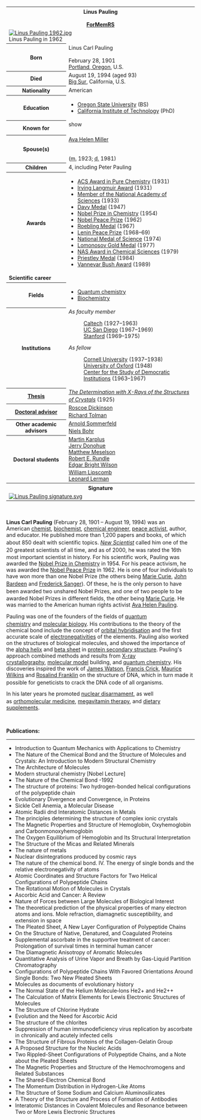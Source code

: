 <table class="infobox biography vcard">
<tbody>
<tr>
<th colspan="2">
<div class="fn">Linus Pauling</div>
<br />
<div class="honorific-suffix"><span class="noexcerpt nowraplinks"><a class="mw-redirect" title="Foreign Member of the Royal Society" href="https://en.wikipedia.org/wiki/Foreign_Member_of_the_Royal_Society">ForMemRS</a></span></div>
</th>
</tr>
<tr>
<td colspan="2"><a class="image" href="Linus_Pauling_1962.jpg"><img src="Linus_Pauling_1962.jpg" srcset="Linus_Pauling_1962.jpg" alt="Linus Pauling 1962.jpg" width="220" height="311" data-file-width="280" data-file-height="396" /></a>
<div>Linus Pauling in 1962</div>
</td>
</tr>
<tr>
<th scope="row">Born</th>
<td>
<div class="nickname">Linus Carl Pauling</div>
<br />February 28, 1901<br />
<div class="birthplace"><a title="Portland, Oregon" href="https://en.wikipedia.org/wiki/Portland,_Oregon">Portland, Oregon</a>, U.S.</div>
</td>
</tr>
<tr>
<th scope="row">Died</th>
<td><span class="nowrap">August 19, 1994&nbsp;(aged&nbsp;93)</span><br />
<div class="deathplace"><a title="Big Sur" href="https://en.wikipedia.org/wiki/Big_Sur">Big Sur</a>, California, U.S.</div>
</td>
</tr>
<tr>
<th scope="row">Nationality</th>
<td class="category">American</td>
</tr>
<tr>
<th scope="row">Education</th>
<td>
<div class="plainlist">
<ul>
<li><a title="Oregon State University" href="https://en.wikipedia.org/wiki/Oregon_State_University">Oregon State University</a>&nbsp;(BS)</li>
<li><a title="California Institute of Technology" href="https://en.wikipedia.org/wiki/California_Institute_of_Technology">California Institute of Technology</a>&nbsp;(PhD)</li>
</ul>
</div>
</td>
</tr>
<tr>
<th scope="row">Known&nbsp;for</th>
<td>
<div class="mw-collapsible mw-collapsed mw-made-collapsible"><span class="mw-collapsible-toggle mw-collapsible-toggle-default mw-collapsible-toggle-collapsed" tabindex="0"><a class="mw-collapsible-text">show</a></span>
<div>
<div><span class="nowrap">&nbsp;</span></div>
</div>
</div>
</td>
</tr>
<tr>
<th scope="row"><span class="nowrap">Spouse(s)</span></th>
<td>
<div>
<div><a title="Ava Helen Pauling" href="https://en.wikipedia.org/wiki/Ava_Helen_Pauling">Ava Helen Miller</a></div>
<div>&nbsp;</div>
<div>&nbsp;</div>
(<abbr title="married">m.</abbr>&nbsp;<span class="rt-commentedText" title="June 17, 1923">1923</span>;&nbsp;<abbr title="died">d.</abbr>&nbsp;<span class="rt-commentedText" title="December 7, 1981">1981</span>)<wbr /></div>
</td>
</tr>
<tr>
<th scope="row">Children</th>
<td>4, including Peter Pauling</td>
</tr>
<tr>
<th scope="row">Awards</th>
<td>
<div class="plainlist">
<ul>
<li><a title="ACS Award in Pure Chemistry" href="https://en.wikipedia.org/wiki/ACS_Award_in_Pure_Chemistry">ACS Award in Pure Chemistry</a>&nbsp;(1931)</li>
<li><a title="Irving Langmuir Award" href="https://en.wikipedia.org/wiki/Irving_Langmuir_Award">Irving Langmuir Award</a>&nbsp;(1931)</li>
<li><a title="Member of the National Academy of Sciences" href="https://en.wikipedia.org/wiki/Member_of_the_National_Academy_of_Sciences">Member of the National Academy of Sciences</a>&nbsp;(1933)</li>
<li><a title="Davy Medal" href="https://en.wikipedia.org/wiki/Davy_Medal">Davy Medal</a>&nbsp;(1947)</li>
<li><a title="Nobel Prize in Chemistry" href="https://en.wikipedia.org/wiki/Nobel_Prize_in_Chemistry">Nobel Prize in Chemistry</a>&nbsp;(1954)</li>
<li><a title="Nobel Peace Prize" href="https://en.wikipedia.org/wiki/Nobel_Peace_Prize">Nobel Peace Prize</a>&nbsp;(1962)</li>
<li><a title="Roebling Medal" href="https://en.wikipedia.org/wiki/Roebling_Medal">Roebling Medal</a>&nbsp;(1967)</li>
<li><a title="Lenin Peace Prize" href="https://en.wikipedia.org/wiki/Lenin_Peace_Prize">Lenin Peace Prize</a>&nbsp;(1968&ndash;69)</li>
<li><a title="National Medal of Science" href="https://en.wikipedia.org/wiki/National_Medal_of_Science">National Medal of Science</a>&nbsp;(1974)</li>
<li><a title="Lomonosov Gold Medal" href="https://en.wikipedia.org/wiki/Lomonosov_Gold_Medal">Lomonosov Gold Medal</a>&nbsp;(1977)</li>
<li><a title="NAS Award in Chemical Sciences" href="https://en.wikipedia.org/wiki/NAS_Award_in_Chemical_Sciences">NAS Award in Chemical Sciences</a>&nbsp;(1979)</li>
<li><a title="Priestley Medal" href="https://en.wikipedia.org/wiki/Priestley_Medal">Priestley Medal</a>&nbsp;(1984)</li>
<li><a title="Vannevar Bush Award" href="https://en.wikipedia.org/wiki/Vannevar_Bush_Award">Vannevar Bush Award</a>&nbsp;(1989)</li>
</ul>
</div>
</td>
</tr>
<tr>
<td colspan="2"><strong>Scientific career</strong></td>
</tr>
<tr>
<th scope="row">Fields</th>
<td class="category">
<div class="plainlist">
<ul>
<li><a title="Quantum chemistry" href="https://en.wikipedia.org/wiki/Quantum_chemistry">Quantum chemistry</a></li>
<li><a title="Biochemistry" href="https://en.wikipedia.org/wiki/Biochemistry">Biochemistry</a></li>
</ul>
</div>
</td>
</tr>
<tr>
<th scope="row">Institutions</th>
<td><em>As faculty member</em>
<dl>
<dd><a title="California Institute of Technology" href="https://en.wikipedia.org/wiki/California_Institute_of_Technology">Caltech</a>&nbsp;(1927&ndash;1963)</dd>
<dd><span class="nowrap"><a title="University of California, San Diego" href="https://en.wikipedia.org/wiki/University_of_California,_San_Diego">UC San Diego</a>&nbsp;(1967&ndash;1969)</span></dd>
<dd><a title="Stanford University" href="https://en.wikipedia.org/wiki/Stanford_University">Stanford</a>&nbsp;(1969&ndash;1975)</dd>
</dl>
<p><em>As fellow</em></p>
<dl>
<dd><a title="Cornell University" href="https://en.wikipedia.org/wiki/Cornell_University">Cornell University</a>&nbsp;(1937&ndash;1938)</dd>
<dd><a title="University of Oxford" href="https://en.wikipedia.org/wiki/University_of_Oxford">University of Oxford</a>&nbsp;(1948)</dd>
<dd><a title="Center for the Study of Democratic Institutions" href="https://en.wikipedia.org/wiki/Center_for_the_Study_of_Democratic_Institutions">Center for the Study of Democratic Institutions</a>&nbsp;(1963&ndash;1967)</dd>
</dl>
</td>
</tr>
<tr>
<th scope="row"><a title="Thesis" href="https://en.wikipedia.org/wiki/Thesis">Thesis</a></th>
<td><a class="external text" href="https://github.com/manjunath5496/Linus-Pauling-Papers/blob/main/l(40).pdf" rel="nofollow"><em>The Determination with X-Rays of the Structures of Crystals</em></a>&nbsp;(1925<sup id="cite_ref-paulingphd_3-0" class="reference"></sup>)</td>
</tr>
<tr>
<th scope="row"><a title="Doctoral advisor" href="https://en.wikipedia.org/wiki/Doctoral_advisor">Doctoral advisor</a></th>
<td><a title="Roscoe G. Dickinson" href="https://en.wikipedia.org/wiki/Roscoe_G._Dickinson">Roscoe Dickinson</a><br /><a title="Richard C. Tolman" href="https://en.wikipedia.org/wiki/Richard_C._Tolman">Richard Tolman</a><sup id="cite_ref-mathgene_1-0" class="reference"></sup></td>
</tr>
<tr>
<th scope="row">Other&nbsp;academic advisors</th>
<td><a title="Arnold Sommerfeld" href="https://en.wikipedia.org/wiki/Arnold_Sommerfeld">Arnold Sommerfeld</a><br /><a title="Niels Bohr" href="https://en.wikipedia.org/wiki/Niels_Bohr">Niels Bohr</a><sup id="cite_ref-Guggenheim_2-0" class="reference"></sup></td>
</tr>
<tr>
<th scope="row">Doctoral students</th>
<td><a title="Martin Karplus" href="https://en.wikipedia.org/wiki/Martin_Karplus">Martin Karplus</a><br /><a title="Jerry Donohue" href="https://en.wikipedia.org/wiki/Jerry_Donohue">Jerry Donohue</a><br /><a title="Matthew Meselson" href="https://en.wikipedia.org/wiki/Matthew_Meselson">Matthew Meselson</a><br /><a title="Robert E. Rundle" href="https://en.wikipedia.org/wiki/Robert_E._Rundle">Robert E. Rundle</a><br /><a title="Edgar Bright Wilson" href="https://en.wikipedia.org/wiki/Edgar_Bright_Wilson">Edgar Bright Wilson</a><br /><a title="William Lipscomb" href="https://en.wikipedia.org/wiki/William_Lipscomb">William Lipscomb</a><sup id="cite_ref-mathgene_1-1" class="reference"></sup><br /><a title="Leonard Lerman" href="https://en.wikipedia.org/wiki/Leonard_Lerman">Leonard Lerman</a></td>
</tr>
<tr>
<th colspan="2">Signature</th>
</tr>
<tr>
<td colspan="2"><a class="image" href="Linus_Pauling_signature.svg.png"><img src="Linus_Pauling_signature.svg.png" srcset="Linus_Pauling_signature.svg.png" alt="Linus Pauling signature.svg" width="150" height="76" data-file-width="585" data-file-height="295" /></a></td>
</tr>
</tbody>
</table>
</br>

<p><strong>Linus Carl Pauling</strong>&nbsp;(February 28, 1901 &ndash; August 19, 1994)<sup id="cite_ref-4" class="reference"></sup>&nbsp;was an American&nbsp;<a title="Chemist" href="https://en.wikipedia.org/wiki/Chemist">chemist</a>,&nbsp;<a title="Biochemist" href="https://en.wikipedia.org/wiki/Biochemist">biochemist</a>,&nbsp;<a title="Chemical engineer" href="https://en.wikipedia.org/wiki/Chemical_engineer">chemical engineer</a>,&nbsp;<a class="mw-redirect" title="Peace activist" href="https://en.wikipedia.org/wiki/Peace_activist">peace activist</a>, author, and educator. He published more than 1,200 papers and books, of which about 850 dealt with scientific topics.<sup id="cite_ref-VolumeI_5-0" class="reference"></sup>&nbsp;<em><a title="New Scientist" href="https://en.wikipedia.org/wiki/New_Scientist">New Scientist</a></em>&nbsp;called him one of the 20 greatest scientists of all time,<sup id="cite_ref-Horgan_6-0" class="reference"></sup>&nbsp;and as of 2000, he was rated the 16th most important scientist in history.<sup id="cite_ref-Sci100_7-0" class="reference"></sup>&nbsp;<span id="Nobels" class="anchor"></span>For his scientific work, Pauling was awarded the&nbsp;<a title="Nobel Prize in Chemistry" href="https://en.wikipedia.org/wiki/Nobel_Prize_in_Chemistry">Nobel Prize in Chemistry</a>&nbsp;in 1954. For his peace activism, he was awarded the&nbsp;<a title="Nobel Peace Prize" href="https://en.wikipedia.org/wiki/Nobel_Peace_Prize">Nobel Peace Prize</a>&nbsp;in 1962. He is one of four individuals to have won more than one Nobel Prize (the others being&nbsp;<a title="Marie Curie" href="https://en.wikipedia.org/wiki/Marie_Curie">Marie Curie</a>,&nbsp;<a title="John Bardeen" href="https://en.wikipedia.org/wiki/John_Bardeen">John Bardeen</a>&nbsp;and&nbsp;<a title="Frederick Sanger" href="https://en.wikipedia.org/wiki/Frederick_Sanger">Frederick Sanger</a>).<sup id="cite_ref-Nobel_8-0" class="reference"></sup>&nbsp;Of these, he is the only person to have been awarded two unshared Nobel Prizes,<sup id="cite_ref-9" class="reference"></sup>&nbsp;and one of two people to be awarded Nobel Prizes in different fields, the other being&nbsp;<a title="Marie Curie" href="https://en.wikipedia.org/wiki/Marie_Curie">Marie Curie</a>.<sup id="cite_ref-Nobel_8-1" class="reference"></sup>&nbsp;He was married to the American human rights activist&nbsp;<a title="Ava Helen Pauling" href="https://en.wikipedia.org/wiki/Ava_Helen_Pauling">Ava Helen Pauling</a>.</p>
<p>Pauling was one of the founders of the fields of&nbsp;<a title="Quantum chemistry" href="https://en.wikipedia.org/wiki/Quantum_chemistry">quantum chemistry</a>&nbsp;and&nbsp;<a title="Molecular biology" href="https://en.wikipedia.org/wiki/Molecular_biology">molecular biology</a>.<sup id="cite_ref-natureobit_10-0" class="reference"></sup>&nbsp;His contributions to the theory of the chemical bond include the concept of&nbsp;<a title="Orbital hybridisation" href="https://en.wikipedia.org/wiki/Orbital_hybridisation">orbital hybridisation</a>&nbsp;and the first accurate scale of&nbsp;<a title="Electronegativity" href="https://en.wikipedia.org/wiki/Electronegativity">electronegativities</a>&nbsp;of the elements. Pauling also worked on the structures of biological molecules, and showed the importance of the&nbsp;<a title="Alpha helix" href="https://en.wikipedia.org/wiki/Alpha_helix">alpha helix</a>&nbsp;and&nbsp;<a title="Beta sheet" href="https://en.wikipedia.org/wiki/Beta_sheet">beta sheet</a>&nbsp;in&nbsp;<a title="Protein secondary structure" href="https://en.wikipedia.org/wiki/Protein_secondary_structure">protein secondary structure</a>. Pauling's approach combined methods and results from&nbsp;<a title="X-ray crystallography" href="https://en.wikipedia.org/wiki/X-ray_crystallography">X-ray crystallography</a>,&nbsp;<a title="Molecular model" href="https://en.wikipedia.org/wiki/Molecular_model">molecular model</a>&nbsp;building, and&nbsp;<a title="Quantum chemistry" href="https://en.wikipedia.org/wiki/Quantum_chemistry">quantum chemistry</a>. His discoveries inspired the work of&nbsp;<a title="James Watson" href="https://en.wikipedia.org/wiki/James_Watson">James Watson</a>,&nbsp;<a title="Francis Crick" href="https://en.wikipedia.org/wiki/Francis_Crick">Francis Crick</a>,&nbsp;<a title="Maurice Wilkins" href="https://en.wikipedia.org/wiki/Maurice_Wilkins">Maurice Wilkins</a>&nbsp;and&nbsp;<a title="Rosalind Franklin" href="https://en.wikipedia.org/wiki/Rosalind_Franklin">Rosalind Franklin</a>&nbsp;on the structure of DNA, which in turn made it possible for geneticists to crack the DNA code of all organisms.<sup id="cite_ref-Contributions_to_DNA_double-helix_discovery_11-0" class="reference"></sup></p>
<p>In his later years he promoted&nbsp;<a title="Nuclear disarmament" href="https://en.wikipedia.org/wiki/Nuclear_disarmament">nuclear disarmament</a>, as well as&nbsp;<a title="Orthomolecular medicine" href="https://en.wikipedia.org/wiki/Orthomolecular_medicine">orthomolecular medicine</a>,&nbsp;<a title="Megavitamin therapy" href="https://en.wikipedia.org/wiki/Megavitamin_therapy">megavitamin therapy</a>,<sup id="cite_ref-isbn0-399-50764-7_12-0" class="reference"></sup>&nbsp;and&nbsp;<a class="mw-redirect" title="Dietary supplements" href="https://en.wikipedia.org/wiki/Dietary_supplements">dietary supplements</a>.</p>

</br>
<p><strong> Publications: </strong></p>
<hr>
<ul>


 <li><a target="_blank" href="https://github.com/manjunath5496/Linus-Pauling-Papers/blob/master/tst(92).pdf" style="text-decoration:none;">Introduction to Quantum Mechanics with Applications to Chemistry</a></li>
                            
 <li><a target="_blank" href="https://github.com/manjunath5496/Linus-Pauling-Papers/blob/master/tst(93).pdf" style="text-decoration:none;">The Nature of the Chemical Bond and the Structure of Molecules and Crystals: An Introduction to Modern Structural Chemistry</a></li>

<li><a target="_blank" href="https://github.com/manjunath5496/Linus-Pauling-Papers/blob/master/tst(94).pdf" style="text-decoration:none;">The Architecture of Molecules</a></li>

<li><a target="_blank" href="https://github.com/manjunath5496/Linus-Pauling-Papers/blob/master/tst(221).pdf" style="text-decoration:none;">Modern structural chemistry [Nobel Lecture]</a></li>                        
<li><a target="_blank" href="https://github.com/manjunath5496/Linus-Pauling-Papers/blob/main/l(1).pdf" style="text-decoration:none;">The Nature of the Chemical Bond -1992</a></li>

 <li><a target="_blank" href="https://github.com/manjunath5496/Linus-Pauling-Papers/blob/main/l(2).pdf" style="text-decoration:none;">The structure of proteins: Two hydrogen-bonded helical configurations of the polypeptide chain</a></li>

<li><a target="_blank" href="https://github.com/manjunath5496/Linus-Pauling-Papers/blob/main/l(3).pdf" style="text-decoration:none;">Evolutionary Divergence and
Convergence, in Proteins</a></li>
 <li><a target="_blank" href="https://github.com/manjunath5496/Linus-Pauling-Papers/blob/main/l(4).pdf" style="text-decoration:none;">Sickle Cell Anemia, a Molecular Disease</a></li>                              
<li><a target="_blank" href="https://github.com/manjunath5496/Linus-Pauling-Papers/blob/main/l(5).pdf" style="text-decoration:none;">Atomic Radii dnd Interatomic Distances in Metals</a></li>
<li><a target="_blank" href="https://github.com/manjunath5496/Linus-Pauling-Papers/blob/main/l(6).pdf" style="text-decoration:none;">The principles determining the structure of complex ionic crystals</a></li>
 <li><a target="_blank" href="https://github.com/manjunath5496/Linus-Pauling-Papers/blob/main/l(7).pdf" style="text-decoration:none;">The Magnetic Properties and Structure of Hemoglobin, Oxyhemoglobin and Carbonmonoxyhemoglobin</a></li>

 <li><a target="_blank" href="https://github.com/manjunath5496/Linus-Pauling-Papers/blob/main/l(8).pdf" style="text-decoration:none;"> The Oxygen Equilibrium of Hemoglobin and Its Structural Interpretation</a></li>
   <li><a target="_blank" href="https://github.com/manjunath5496/Linus-Pauling-Papers/blob/main/l(9).pdf" style="text-decoration:none;">The Structure of the Micas and Related Minerals</a></li>
  
   
 <li><a target="_blank" href="https://github.com/manjunath5496/Linus-Pauling-Papers/blob/main/l(10).pdf" style="text-decoration:none;">The nature of metals</a></li>                              
<li><a target="_blank" href="https://github.com/manjunath5496/Linus-Pauling-Papers/blob/main/l(11).pdf" style="text-decoration:none;">Nuclear disintegrations produced by cosmic rays</a></li>
<li><a target="_blank" href="https://github.com/manjunath5496/Linus-Pauling-Papers/blob/main/l(12).pdf" style="text-decoration:none;">The nature of the chemical bond. IV. The energy of single bonds and the relative electronegativity of atoms</a></li>
<li><a target="_blank" href="https://github.com/manjunath5496/Linus-Pauling-Papers/blob/main/l(13).pdf" style="text-decoration:none;">Atomic Coordinates and Structure Factors for Two Helical Configurations of Polypeptide Chains</a></li>

<li><a target="_blank" href="https://github.com/manjunath5496/Linus-Pauling-Papers/blob/main/l(14).pdf" style="text-decoration:none;">The Rotational Motion of Molecules in Crystals</a></li>
                              
<li><a target="_blank" href="https://github.com/manjunath5496/Linus-Pauling-Papers/blob/main/l(15).pdf" style="text-decoration:none;">Ascorbic Acid and Cancer: A Review </a></li>

<li><a target="_blank" href="https://github.com/manjunath5496/Linus-Pauling-Papers/blob/main/l(16).pdf" style="text-decoration:none;">Nature of Forces between Large Molecules of Biological Interest</a></li>

  <li><a target="_blank" href="https://github.com/manjunath5496/Linus-Pauling-Papers/blob/main/l(17).pdf" style="text-decoration:none;">The theoretical prediction of the physical properties of many electron atoms and ions. Mole refraction, diamagnetic susceptibility, and extension in space</a></li>   
  
<li><a target="_blank" href="https://github.com/manjunath5496/Linus-Pauling-Papers/blob/main/l(18).pdf" style="text-decoration:none;">The Pleated Sheet, A New Layer Configuration of Polypeptide Chains</a></li> 

  
<li><a target="_blank" href="https://github.com/manjunath5496/Linus-Pauling-Papers/blob/main/l(19).pdf" style="text-decoration:none;">
On the Structure of Native, Denatured, and Coagulated Proteins</a></li> 

<li><a target="_blank" href="https://github.com/manjunath5496/Linus-Pauling-Papers/blob/main/l(20).pdf" style="text-decoration:none;">Supplemental ascorbate in the supportive treatment of cancer: Prolongation of survival times in terminal human cancer</a></li>

<li><a target="_blank" href="https://github.com/manjunath5496/Linus-Pauling-Papers/blob/main/l(21).pdf" style="text-decoration:none;">
The Diamagnetic Anisotropy of Aromatic Molecules</a></li>
<li><a target="_blank" href="https://github.com/manjunath5496/Linus-Pauling-Papers/blob/main/l(22).pdf" style="text-decoration:none;">Quantitative Analysis of Urine Vapor and Breath by Gas-Liquid Partition Chromatography</a></li> 
 <li><a target="_blank" href="https://github.com/manjunath5496/Linus-Pauling-Papers/blob/main/l(23).pdf" style="text-decoration:none;">Configurations of Polypeptide Chains With Favored Orientations Around Single Bonds: Two New Pleated Sheets</a></li> 
 

   <li><a target="_blank" href="https://github.com/manjunath5496/Linus-Pauling-Papers/blob/main/l(24).pdf" style="text-decoration:none;">Molecules
as documents of evolutionary history</a></li>
 
   <li><a target="_blank" href="https://github.com/manjunath5496/Linus-Pauling-Papers/blob/main/l(25).pdf" style="text-decoration:none;">The Normal State of the Helium Molecule‐Ions He2+ and He2++</a></li>                              
 <li><a target="_blank" href="https://github.com/manjunath5496/Linus-Pauling-Papers/blob/main/l(26).pdf" style="text-decoration:none;">The Calculation of Matrix Elements for Lewis Electronic Structures of Molecules</a></li>
 <li><a target="_blank" href="https://github.com/manjunath5496/Linus-Pauling-Papers/blob/main/l(27).pdf" style="text-decoration:none;">The Structure of Chlorine Hydrate</a></li>
   
 
   <li><a target="_blank" href="https://github.com/manjunath5496/Linus-Pauling-Papers/blob/main/l(28).pdf" style="text-decoration:none;">Evolution and the Need for Ascorbic Acid</a></li>
 
   <li><a target="_blank" href="https://github.com/manjunath5496/Linus-Pauling-Papers/blob/main/l(29).pdf" style="text-decoration:none;">The structure of the chlorites </a></li>                              

  <li><a target="_blank" href="https://github.com/manjunath5496/Linus-Pauling-Papers/blob/main/l(30).pdf" style="text-decoration:none;">Suppression of human immunodeficiency virus replication by ascorbate in chronically and acutely infected cells</a></li>
 
   <li><a target="_blank" href="https://github.com/manjunath5496/Linus-Pauling-Papers/blob/main/l(31).pdf" style="text-decoration:none;">The Structure of Fibrous Proteins of the Collagen-Gelatin Group</a></li> 
    <li><a target="_blank" href="https://github.com/manjunath5496/Linus-Pauling-Papers/blob/main/l(32).pdf" style="text-decoration:none;">A Proposed Structure for the Nucleic Acids</a></li> 

   <li><a target="_blank" href="https://github.com/manjunath5496/Linus-Pauling-Papers/blob/main/l(33).pdf" style="text-decoration:none;">Two Rippled-Sheet Configurations of Polypeptide Chains, and a Note about the Pleated Sheets</a></li>                              

  <li><a target="_blank" href="https://github.com/manjunath5496/Linus-Pauling-Papers/blob/main/l(34).pdf" style="text-decoration:none;">The Magnetic Properties and Structure of the Hemochromogens and Related Substances</a></li> 
 
  <li><a target="_blank" href="https://github.com/manjunath5496/Linus-Pauling-Papers/blob/main/l(35).pdf" style="text-decoration:none;">
The Shared-Electron Chemical Bond</a></li> 

  <li><a target="_blank" href="https://github.com/manjunath5496/Linus-Pauling-Papers/blob/main/l(36).pdf" style="text-decoration:none;">
The Momentum Distribution in Hydrogen-Like Atoms</a></li> 
 
<li><a target="_blank" href="https://github.com/manjunath5496/Linus-Pauling-Papers/blob/main/l(37).pdf" style="text-decoration:none;">The Structure of Some Sodium and Calcium Aluminosilicates</a></li>
 <li><a target="_blank" href="https://github.com/manjunath5496/Linus-Pauling-Papers/blob/main/l(38).pdf" style="text-decoration:none;">A Theory of the Structure and Process of Formation of Antibodies</a></li>
<li><a target="_blank" href="https://github.com/manjunath5496/Linus-Pauling-Papers/blob/main/l(39).pdf" style="text-decoration:none;">Interatomic Distances in Covalent Molecules and Resonance between Two or More Lewis Electronic Structures</a></li>
 </ul>

</br>
